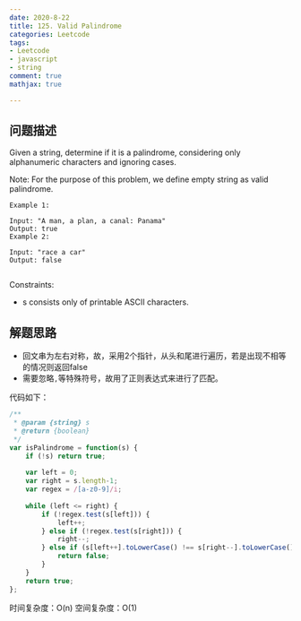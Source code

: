 ```yaml
---
date: 2020-8-22
title: 125. Valid Palindrome
categories: Leetcode
tags: 
- Leetcode
- javascript
- string
comment: true
mathjax: true

---
```

## 问题描述

Given a string, determine if it is a palindrome, considering only alphanumeric characters and ignoring cases.

Note: For the purpose of this problem, we define empty string as valid palindrome.

```
Example 1:

Input: "A man, a plan, a canal: Panama"
Output: true
Example 2:

Input: "race a car"
Output: false
 
```
<!--more-->

Constraints:

- s consists only of printable ASCII characters.

## 解题思路

- 回文串为左右对称，故，采用2个指针，从头和尾进行遍历，若是出现不相等的情况则返回false
- 需要忽略`,`等特殊符号，故用了正则表达式来进行了匹配。

代码如下：

```javascript
/**
 * @param {string} s
 * @return {boolean}
 */
var isPalindrome = function(s) {
    if (!s) return true;
    
    var left = 0;
    var right = s.length-1;
    var regex = /[a-z0-9]/i;
    
    while (left <= right) {
        if (!regex.test(s[left])) {
            left++;
        } else if (!regex.test(s[right])) {
            right--;
        } else if (s[left++].toLowerCase() !== s[right--].toLowerCase()) {
            return false;
        }
    }
    return true;
};
```
时间复杂度：O(n)
空间复杂度：O(1)